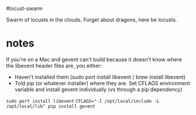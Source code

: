 #locust-swarm

Swarm of locusts in the clouds. Forget about dragons, here be locusts.

# notes

If you're on a Mac and gevent can't build because it doesn't know where the 
libevent header files are, you either:

* Haven't installed them (sudo port install libevent / brew install libevent)
* Told pip (or whatever installer) where they are. Set CFLAGS environment
  variable and install gevent individually (vs through a pip dependency)

`sudo port install libevent` 
`CFLAGS="-I /opt/local/include -L /opt/local/lib" pip install gevent`
